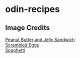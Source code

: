# odin-recipes

## Image Credits
[Peanut Butter and Jelly Sandwich](https://commons.wikimedia.org/wiki/File:2020-05-05_00_10_00_A_peanut_butter_and_jelly_sandwich_composed_of_two_slices_of_Sara_Lee_white_whole_grain_bread,_Welch's_concord_grape_jelly_and_Jif_peanut_butter_in_the_Franklin_Farm_section_of_Oak_Hill,_Fairfax_County,_Virginia.jpg)\
[Scrambled Eggs](https://commons.wikimedia.org/wiki/File:Scrambled_eggs-01.jpg)\
[Spaghetti](https://picryl.com/media/spaghetti-pasta-noodles-food-drink-10af25)